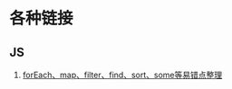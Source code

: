 <!--
 * @Description: 
 * @Autor: Leon
 * @Date: 2019-12-20 11:37:53
 * @LastEditors: Leon
 * @LastEditTime: 2019-12-20 11:38:35
 -->
# 各种链接

## JS 

1. [forEach、map、filter、find、sort、some等易错点整理](https://juejin.im/post/5ca96c76f265da24d5070563)
